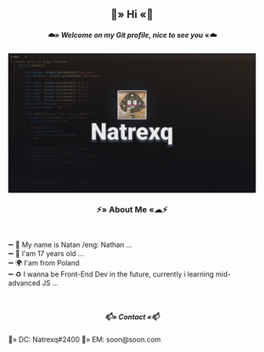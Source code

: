 <h2 align="center">
  🌙» Hi «🌙
  </h2>
<h5 align="center">☁️» Welcome on my Git profile, nice to see you «☁️</h5>
<p align="center">
<img align="center" src="Natrexq.png" width="600px" >  
  </p>
<h3 align="center">⚡» About Me «☁⚡</h3>
<p>
  <br />

  ➖ 🌙 My name is Natan /eng: Nathan ...
  <br />
 ➖ 🌵 I'am 17 years old ...
  <br />
 ➖ 🌍 I'am from Poland
  <br />
 ➖ ♻️ I wanna be Front-End Dev in the future, currently i learning mid-advanced JS ...
 </p>
  <br />
 <h5 align="center">📫» Contact «📫</h5>
  🌌» DC: Natrexq#2400  
      💬» EM: soon@soon.com 
   <br />
   <h5 align="center"🪐» Thats All, bye ...«🪐</h5>



